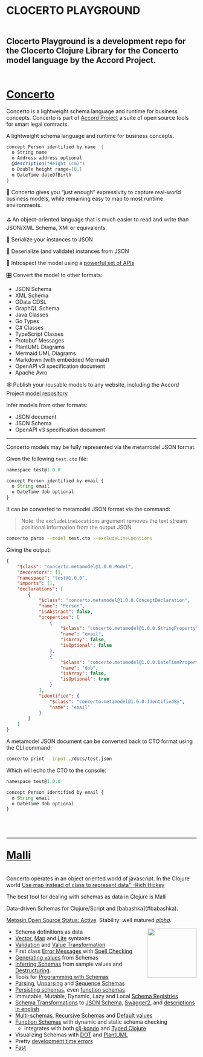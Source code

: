 
# CLOCERTO PLAYGROUND


<h2>    
<hr style="opacity:0">
Clocerto Playground is a development repo for the Clocerto Clojure Library for the Concerto model language by the Accord Project.
<hr style="opacity:0">
</h2>

<h1>
<a href="https://www.accordproject.org/projects/concerto">
Concerto
</a>
</h1>


Concerto is a lightweight schema language and runtime for business concepts. Concerto is part of [Accord Project](https://accordproject.org/) a suite of open source tools for smart legal contracts.

A lightweight schema language and runtime for business concepts.

```cs
concept Person identified by name  {
  o String name
  o Address address optional
  @description("Height (cm)")
  o Double height range=[0,]
  o DateTime dateOfBirth 
}
```

🏢 Concerto gives you “just enough” expressivity to capture real-world business models, while remaining easy to map to most runtime environments.

⛳ An object-oriented language that is much easier to read and write than JSON/XML Schema, XMI or equivalents.

📄 Serialize your instances to JSON

🍪 Deserialize (and validate) instances from JSON

🔎 Introspect the model using a [powerful set of APIs](https://docs.accordproject.org/docs/model-api.html)

🎛 Convert the model to other formats:
- JSON Schema
- XML Schema
- OData CDSL
- GraphQL Schema
- Java Classes
- Go Types
- C# Classes
- TypeScript Classes
- Protobuf Messages
- PlantUML Diagrams
- Mermaid UML Diagrams
- Markdown (with embedded Mermaid)
- OpenAPI v3 specification document
- Apache Avro

🕸 Publish your reusable models to any website, including the Accord Project [model repository](https://models.accordproject.org)

Infer models from other formats:
- JSON document
- JSON Schema
- OpenAPI v3 specification document

<hr>
Concerto models may be fully represented via the metamodel JSON format.

Given the following `test.cto` file:

```js
namespace test@1.0.0

concept Person identified by email {
  o String email
  o DateTime dob optional
}
```

It can be converted to metamodel JSON format via the command:

> Note: the `excludeLineLocations` argument removes the text stream positional information from the output JSON

```bash
concerto parse --model test.cto --excludeLineLocations
```

Giving the output:

```json
{
    "$class": "concerto.metamodel@1.0.0.Model",
    "decorators": [],
    "namespace": "test@1.0.0",
    "imports": [],
    "declarations": [
        {
            "$class": "concerto.metamodel@1.0.0.ConceptDeclaration",
            "name": "Person",
            "isAbstract": false,
            "properties": [
                {
                    "$class": "concerto.metamodel@1.0.0.StringProperty",
                    "name": "email",
                    "isArray": false,
                    "isOptional": false
                },
                {
                    "$class": "concerto.metamodel@1.0.0.DateTimeProperty",
                    "name": "dob",
                    "isArray": false,
                    "isOptional": true
                }
            ],
            "identified": {
                "$class": "concerto.metamodel@1.0.0.IdentifiedBy",
                "name": "email"
            }
        }
    ]
}
```
A metamodel JSON document can be converted back to CTO format using the CLI command:

```bash
concerto print --input ./docs/test.json
```

Which will echo the CTO to the console:

```js
namespace test@1.0.0

concept Person identified by email {
  o String email
  o DateTime dob optional
}
```


<h1>
<hr style="opacity:0">
<a href="https://www.accordproject.org/projects/concerto">
<hr>
Malli
</a>
</h1>
<br>
Concerto operates in an object oriented world of javascript. In the Clojure world <a href="https://www.youtube.com/watch?v=rI8tNMsozo0">
Use map instead of class to represent data" -Rich Hickey
</a> 
<p></p>
<p>The best tool for dealing with schemas as data in Clojure is Malli</p>
Data-driven Schemas for Clojure/Script and [babashka](#babashka).

[Metosin Open Source Status: Active](https://github.com/metosin/open-source/blob/main/project-status.md#active). Stability: well matured [*alpha*](#alpha).

<img src="https://raw.githubusercontent.com/metosin/malli/master/docs/img/malli.png" width=130 align="right"/>

- Schema definitions as data
- [Vector](#vector-syntax), [Map](#map-syntax) and [Lite](#lite) syntaxes
- [Validation](#validation) and [Value Transformation](#value-transformation)
- First class [Error Messages](#error-messages) with [Spell Checking](#spell-checking)
- [Generating values](#value-generation) from Schemas
- [Inferring Schemas](#inferring-schemas) from sample values and [Destructuring](#destructuring).
- Tools for [Programming with Schemas](#programming-with-schemas)
- [Parsing](#parsing-values), [Unparsing](#unparsing-values) and [Sequence Schemas](#sequence-schemas)
- [Persisting schemas](#persisting-schemas), even [function schemas](#serializable-functions)
- Immutable, Mutable, Dynamic, Lazy and Local [Schema Registries](#schema-registry)
- [Schema Transformations](#schema-Transformation) to [JSON Schema](#json-schema), [Swagger2](#swagger2), and [descriptions in english](#description)
- [Multi-schemas](#multi-schemas), [Recursive Schemas](#recursive-schemas) and [Default values](#default-values)
- [Function Schemas](docs/function-schemas.md) with dynamic and static schema checking
   - Integrates with both [clj-kondo](#clj-kondo) and [Typed Clojure](#static-type-checking-via-typed-clojure) 
- Visualizing Schemas with [DOT](#dot) and [PlantUML](#plantuml)
- Pretty [development time errors](#pretty-errors)
- [Fast](#performance)







